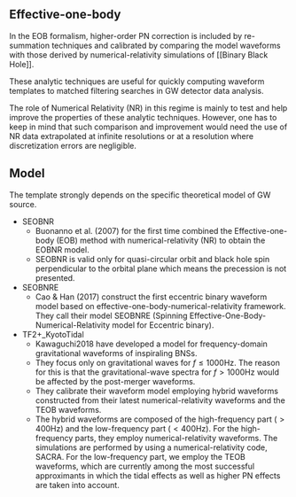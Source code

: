 ## Effective-one-body

In the EOB formalism, higher-order PN correction is included by re-summation techniques and calibrated by comparing the model waveforms with those derived by numerical-relativity simulations of [[Binary Black Hole]].

These analytic techniques are useful for quickly computing waveform templates to matched filtering searches in GW detector data analysis.

The role of Numerical Relativity (NR) in this regime is mainly to test and help improve the properties of these analytic techniques. However, one has to keep in mind that such comparison and improvement would need the use of NR data extrapolated at infinite resolutions or at a resolution where discretization errors are negligible.

## Model

The template strongly depends on the specific theoretical model of GW source.

- SEOBNR 
	- Buonanno et al. (2007) for the first time combined the Effective-one-body (EOB) method with numerical-relativity (NR) to obtain the EOBNR model.
	- SEOBNR is valid only for quasi-circular orbit and black hole spin perpendicular to the orbital plane which means the precession is not presented.
- SEOBNRE
	- Cao & Han (2017) construct the first eccentric binary waveform model based on effective-one-body-numerical-relativity framework. They call their model SEOBNRE (Spinning Effective-One-Body-Numerical-Relativity model for Eccentric binary).
- TF2+_KyotoTidal
	- Kawaguchi2018 have developed a model for frequency-domain gravitational waveforms of inspiraling BNSs.
	- They focus only on gravitational waves for $f \leq 1000 \mathrm{Hz}$. The reason for this is that the gravitational-wave spectra for $f>1000 \mathrm{Hz}$ would be affected by the post-merger waveforms.
	- They calibrate their waveform model employing hybrid waveforms constructed from their latest numerical-relativity waveforms and the TEOB waveforms. 
	- The hybrid waveforms are composed of the high-frequency part ($> 400 \mathrm{Hz}$) and the low-frequency part ($< 400 \mathrm{Hz}$). For the high-frequency parts, they employ numerical-relativity waveforms. The simulations are performed by using a numerical-relativity code, SACRA. For the low-frequency part, we employ the TEOB waveforms, which are currently among the most successful approximants in which the tidal effects as well as higher PN effects are taken into account.